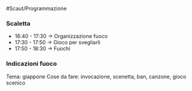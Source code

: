 #Scaut/Programmazione
### Scaletta 
- 16:40 - 17:30 -> Organizzazione fuoco
- 17:30 - 17:50 -> Gioco per svegliarli
- 17:50 - 18:30 -> Fuochi
### Indicazioni fuoco
Tema: giappone
Cose da fare: invocazione, scenetta, ban, canzone, gioco scenico 
